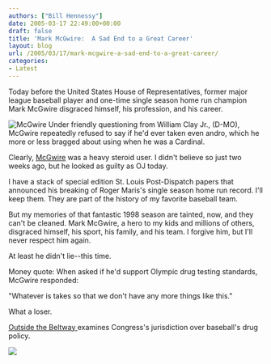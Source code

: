 ```yaml
---
authors: ["Bill Hennessy"]
date: 2005-03-17 22:49:00+00:00
draft: false
title: 'Mark McGwire:  A Sad End to a Great Career'
layout: blog
url: /2005/03/17/mark-mcgwire-a-sad-end-to-a-great-career/
categories:
- Latest
---
```


Today before the United States House of Representatives, former major league baseball player and one-time single season home run champion Mark McGwire disgraced himself, his profession, and his career.




![McGwire](https://blog.billhennessy.com/blogs/hennessys_view/McGwire_small.jpg)
Under friendly questioning from William Clay Jr., (D-MO), McGwire repeatedly refused to say if he'd ever taken even andro, which he more or less bragged about using when he was a Cardinal.




Clearly, [McGwire](https://www.foxnews.com/story/0,2933,150710,00.html) was a heavy steroid user. I didn't believe so just two weeks ago, but he looked as guilty as OJ today.




I have a stack of special edition St. Louis Post-Dispatch papers that announced his breaking of Roger Maris's single season home run record. I'll keep them. They are part of the history of my favorite baseball team.




But my memories of that fantastic 1998 season are tainted, now, and they can't be cleaned. Mark McGwire, a hero to my kids and millions of others, disgraced himself, his sport, his family, and his team. I forgive him, but I'll never respect him again. 




At least he didn't lie--this time. 




Money quote: When asked if he'd support Olympic drug testing standards, McGwire responded:




"Whatever is takes so that we don't have any more things like this."




What a loser.




[Outside the Beltway ](https://www.outsidethebeltway.com/archives/9688)examines Congress's jurisdiction over baseball's drug policy.

![](https://blog.billhennessy.com/aggbug.aspx?PostID=1410)

